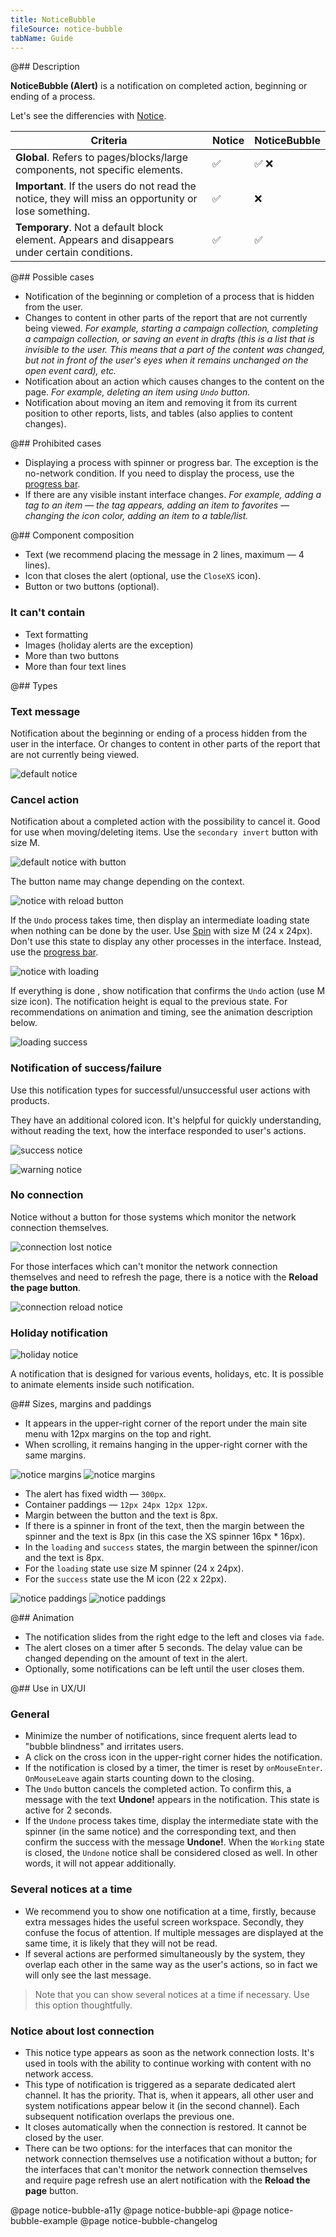 ```yaml
---
title: NoticeBubble
fileSource: notice-bubble
tabName: Guide
---
```


@## Description

**NoticeBubble (Alert)** is a notification on completed action, beginning or ending of a process.

Let's see the differencies with [Notice](/components/notice/).

| Criteria                                                                                             | Notice | NoticeBubble |
| ---------------------------------------------------------------------------------------------------- | ------ | ------------ |
| **Global**. Refers to pages/blocks/large components, not specific elements.                          | ✅     | ✅ ❌        |
| **Important**. If the users do not read the notice, they will miss an opportunity or lose something. | ✅     | ❌           |
| **Temporary**. Not a default block element. Appears and disappears under certain conditions.         | ✅     | ✅           |

@## Possible cases

- Notification of the beginning or completion of a process that is hidden from the user.
- Changes to content in other parts of the report that are not currently being viewed. _For example, starting a campaign collection, completing a campaign collection, or saving an event in drafts (this is a list that is invisible to the user. This means that a part of the content was changed, but not in front of the user's eyes when it remains unchanged on the open event card), etc._
- Notification about an action which causes changes to the content on the page. _For example, deleting an item using `Undo` button._
- Notification about moving an item and removing it from its current position to other reports, lists, and tables (also applies to content changes).

@## Prohibited cases

- Displaying a process with spinner or progress bar. The exception is the no-network condition. If you need to display the process, use the [progress bar](/components/progress-bar/).
- If there are any visible instant interface changes. _For example, adding a tag to an item — the tag appears, adding an item to favorites — changing the icon color, adding an item to a table/list._

@## Component composition

- Text (we recommend placing the message in 2 lines, maximum — 4 lines).
- Icon that closes the alert (optional, use the `CloseXS` icon).
- Button or two buttons (optional).

### It can't contain

- Text formatting
- Images (holiday alerts are the exception)
- More than two buttons
- More than four text lines

@## Types

### Text message

Notification about the beginning or ending of a process hidden from the user in the interface. Or changes to content in other parts of the report that are not currently being viewed.

![default notice](static/text1.png)

### Cancel action

Notification about a completed action with the possibility to cancel it. Good for use when moving/deleting items. Use the `secondary invert` button with size M.

![default notice with button](static/default.png)

The button name may change depending on the context.

![notice with reload button](static/reload_btn.png)

If the `Undo` process takes time, then display an intermediate loading state when nothing can be done by the user. Use [Spin](/components/spin/) with size M (24 x 24px). Don't use this state to display any other processes in the interface. Instead, use the [progress bar](/components/progress-bar/).

![notice with loading](static/default-loading.png)

If everything is done , show notification that confirms the `Undo` action (use M size icon). The notification height is equal to the previous state. For recommendations on animation and timing, see the animation description below.

![loading success](static/default-success.png)

### Notification of success/failure

Use this notification types for successful/unsuccessful user actions with products.

They have an additional colored icon. It's helpful for quickly understanding, without reading the text, how the interface responded to user's actions.

![ success notice](static/success-notice.png)

![ warning notice](static/warning-notice.png)

### No connection

Notice without a button for those systems which monitor the network connection themselves.

![connection lost notice](static/notice.png)

For those interfaces which can't monitor the network connection themselves and need to refresh the page, there is a notice with the **Reload the page button**.

![connection reload notice](static/reload.png)

### Holiday notification

![holiday notice](static/event_alert.png)

A notification that is designed for various events, holidays, etc. It is possible to animate elements inside such notification.

@## Sizes, margins and paddings

- It appears in the upper-right corner of the report under the main site menu with 12px margins on the top and right.
- When scrolling, it remains hanging in the upper-right corner with the same margins.

![notice margins](static/noticeBubble1.png)
![notice margins](static/noticeBubble2.png)

- The alert has fixed width — `300px`.
- Container paddings — `12px 24px 12px 12px`.
- Margin between the button and the text is 8px.
- If there is a spinner in front of the text, then the margin between the spinner and the text is 8px (in this case the XS spinner 16px \* 16px).
- In the `loading` and `success` states, the margin between the spinner/icon and the text is 8px.
- For the `loading` state use size M spinner (24 x 24px).
- For the `success` state use the M icon (22 x 22px).

![notice paddings](static/1.png)
![notice paddings](static/2.png)

@## Animation

- The notification slides from the right edge to the left and closes via `fade`.
- The alert closes on a timer after 5 seconds. The delay value can be changed depending on the amount of text in the alert.
- Optionally, some notifications can be left until the user closes them.

@## Use in UX/UI

### General

- Minimize the number of notifications, since frequent alerts lead to "bubble blindness" and irritates users.
- A click on the cross icon in the upper-right corner hides the notification.
- If the notification is closed by a timer, the timer is reset by `onMouseEnter`. `OnMouseLeave` again starts counting down to the closing.
- The `Undo` button cancels the completed action. To confirm this, a message with the text **Undone!** appears in the notification. This state is active for 2 seconds.
- If the `Undone` process takes time, display the intermediate state with the spinner (in the same notice) and the corresponding text, and then confirm the success with the message **Undone!**. When the `Working` state is closed, the `Undone` notice shall be considered closed as well. In other words, it will not appear additionally.

### Several notices at a time

- We recommend you to show one notification at a time, firstly, because extra messages hides the useful screen workspace. Secondly, they confuse the focus of attention. If multiple messages are displayed at the same time, it is likely that they will not be read.
- If several actions are performed simultaneously by the system, they overlap each other in the same way as the user's actions, so in fact we will only see the last message.

> Note that you can show several notices at a time if necessary. Use this option thoughtfully.

### Notice about lost connection

- This notice type appears as soon as the network connection losts. It's used in tools with the ability to continue working with content with no network access.
- This type of notification is triggered as a separate dedicated alert channel. It has the priority. That is, when it appears, all other user and system notifications appear below it (in the second channel). Each subsequent notification overlaps the previous one.
- It closes automatically when the connection is restored. It cannot be closed by the user.
- There can be two options: for the interfaces that can monitor the network connection themselves use a notification without a button; for the interfaces that can't monitor the network connection themselves and require page refresh use an alert notification with the **Reload the page** button.

@page notice-bubble-a11y
@page notice-bubble-api
@page notice-bubble-example
@page notice-bubble-changelog
